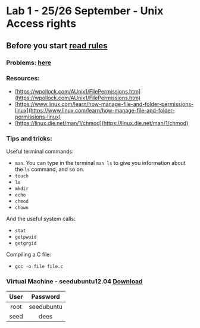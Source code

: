 # Lab 1 - 25/26 September - Unix Access rights


## Before you start [read rules](./README.md)


### Problems: [here](http://staff.cs.upt.ro/~marius/curs/sec/2012/lab1.html)


### Resources:

- [https://wpollock.com/AUnix1/FilePermissions.htm](https://wpollock.com/AUnix1/FilePermissions.htm)
- [https://www.linux.com/learn/how-manage-file-and-folder-permissions-linux](https://www.linux.com/learn/how-manage-file-and-folder-permissions-linux)
- [https://linux.die.net/man/1/chmod](https://linux.die.net/man/1/chmod)


### Tips and tricks:

Useful terminal commands:
- `man`. You can type in the terminal `man ls` to give you information about the `ls` command, and so on.
- `touch`
- `ls`
- `mkdir`
- `echo`
- `chmod`
- `chown`

And the useful system calls:
- `stat`
- `getpwuid`
- `getgrgid`

Compiling a C file:
- `gcc -o file file.c`

### Virtual Machine - seedubuntu12.04 [Download](http://www.cis.syr.edu/~wedu/seed/lab_env.html)

| User |  Password  |
|:----:|:----------:|
| root | seedubuntu |
| seed |    dees    |
